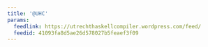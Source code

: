 ```yaml
---
title: '@UHC'
params:
  feedlink: https://utrechthaskellcompiler.wordpress.com/feed/
  feedid: 41093fa8d5ae26d578027b5feaef3f09
---
```

